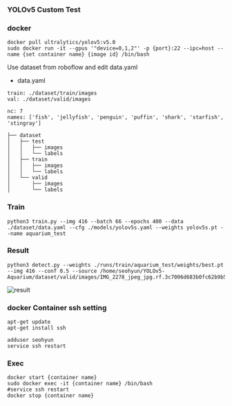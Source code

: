 ### YOLOv5 Custom Test

### docker 
```angular2html
docker pull ultralytics/yolov5:v5.0
sudo docker run -it --gpus '"device=0,1,2"' -p {port}:22 --ipc=host --name {set container name} {image id} /bin/bash
```

Use dataset from roboflow and edit data.yaml
* data.yaml
```angular2html
train: ./dataset/train/images
val: ./dataset/valid/images

nc: 7
names: ['fish', 'jellyfish', 'penguin', 'puffin', 'shark', 'starfish', 'stingray']
```
```angular2html
├── dataset
│   ├── test
│   │   ├── images
│   │   └── labels
│   ├── train
│   │   ├── images
│   │   └── labels
│   └── valid
│       ├── images
│       └── labels
```

### Train
```angular2html
python3 train.py --img 416 --batch 66 --epochs 400 --data ./dataset/data.yaml --cfg ./models/yolov5s.yaml --weights yolov5s.pt --name aquarium_test
```

### Result 
```angular2html
python3 detect.py --weights ./runs/train/aquarium_test/weights/best.pt  --img 416 --conf 0.5 --source /home/seohyun/YOLOv5-Aquarium/dataset/valid/images/IMG_2278_jpeg_jpg.rf.3c7006d683b0fc62b9b5d84a2868c31c.jpg
```
![result](https://user-images.githubusercontent.com/68395698/121138582-cf057380-c872-11eb-8b11-0a54e2aef3aa.png)


### docker Container ssh setting
```angular2html
apt-get update
apt-get install ssh
```

```angular2html
adduser seohyun
service ssh restart
```

### Exec
```angular2html
docker start {container name}
sudo docker exec -it {container name} /bin/bash
#service ssh restart
docker stop {container name}
```
